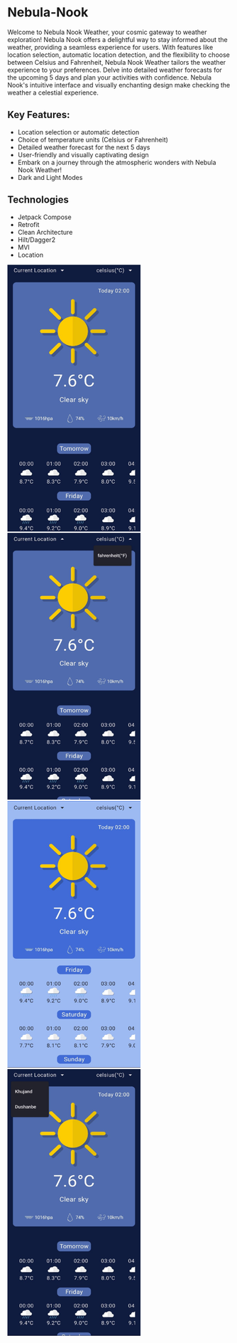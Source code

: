 # Nebula-Nook
Welcome to Nebula Nook Weather, your cosmic gateway to weather exploration! Nebula Nook offers a delightful way to stay informed about the weather, providing a seamless experience for users. With features like location selection, automatic location detection, and the flexibility to choose between Celsius and Fahrenheit, Nebula Nook Weather tailors the weather experience to your preferences. Delve into detailed weather forecasts for the upcoming 5 days and plan your activities with confidence. Nebula Nook's intuitive interface and visually enchanting design make checking the weather a celestial experience.

## Key Features:
- Location selection or automatic detection
- Choice of temperature units (Celsius or Fahrenheit)
- Detailed weather forecast for the next 5 days
- User-friendly and visually captivating design
- Embark on a journey through the atmospheric wonders with Nebula Nook Weather!
- Dark and Light Modes

## Technologies

- Jetpack Compose
- Retrofit
- Clean Architecture
- Hilt/Dagger2
- MVI
- Location
<p float="left">
<img src="images/-2147483648_-216091.jpg" alt="Weather App" width=300 height=600>
<img src="images/-2147483648_-216093.jpg" alt="Weather App" width=300 height=600>
<img src="images/-2147483648_-216095.jpg" alt="Weather App" width=300 height=600>
<img src="images/-2147483648_-216097.jpg" alt="Weather App" width=300 height=600>
</p>
